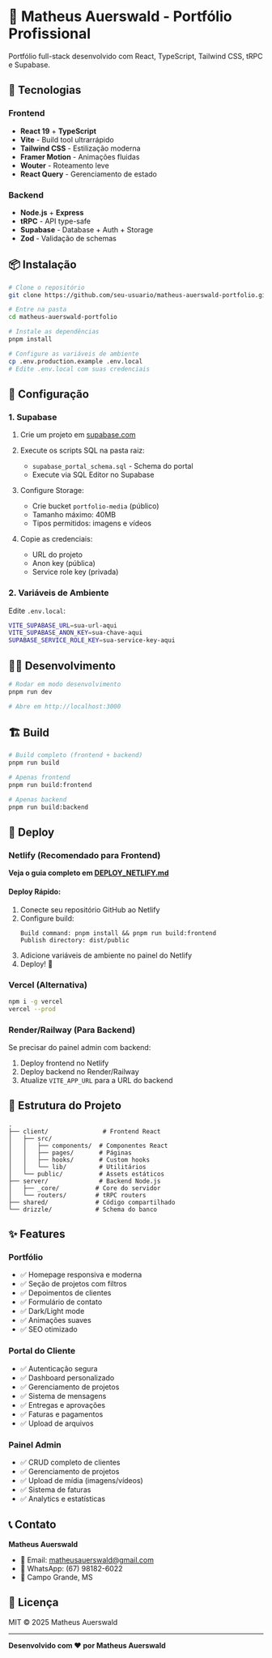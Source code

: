 # 💼 Matheus Auerswald - Portfólio Profissional

Portfólio full-stack desenvolvido com React, TypeScript, Tailwind CSS, tRPC e Supabase.

## 🚀 Tecnologias

### Frontend

- **React 19** + **TypeScript**
- **Vite** - Build tool ultrarrápido
- **Tailwind CSS** - Estilização moderna
- **Framer Motion** - Animações fluidas
- **Wouter** - Roteamento leve
- **React Query** - Gerenciamento de estado

### Backend

- **Node.js** + **Express**
- **tRPC** - API type-safe
- **Supabase** - Database + Auth + Storage
- **Zod** - Validação de schemas

## 📦 Instalação

```bash
# Clone o repositório
git clone https://github.com/seu-usuario/matheus-auerswald-portfolio.git

# Entre na pasta
cd matheus-auerswald-portfolio

# Instale as dependências
pnpm install

# Configure as variáveis de ambiente
cp .env.production.example .env.local
# Edite .env.local com suas credenciais
```

## 🔧 Configuração

### 1. Supabase

1. Crie um projeto em [supabase.com](https://supabase.com)
2. Execute os scripts SQL na pasta raiz:
   - `supabase_portal_schema.sql` - Schema do portal
   - Execute via SQL Editor no Supabase

3. Configure Storage:
   - Crie bucket `portfolio-media` (público)
   - Tamanho máximo: 40MB
   - Tipos permitidos: imagens e vídeos

4. Copie as credenciais:
   - URL do projeto
   - Anon key (pública)
   - Service role key (privada)

### 2. Variáveis de Ambiente

Edite `.env.local`:

```bash
VITE_SUPABASE_URL=sua-url-aqui
VITE_SUPABASE_ANON_KEY=sua-chave-aqui
SUPABASE_SERVICE_ROLE_KEY=sua-service-key-aqui
```

## 🏃‍♂️ Desenvolvimento

```bash
# Rodar em modo desenvolvimento
pnpm run dev

# Abre em http://localhost:3000
```

## 🏗️ Build

```bash
# Build completo (frontend + backend)
pnpm run build

# Apenas frontend
pnpm run build:frontend

# Apenas backend
pnpm run build:backend
```

## 🚀 Deploy

### Netlify (Recomendado para Frontend)

**Veja o guia completo em [DEPLOY_NETLIFY.md](./DEPLOY_NETLIFY.md)**

#### Deploy Rápido:

1. Conecte seu repositório GitHub ao Netlify
2. Configure build:
   ```
   Build command: pnpm install && pnpm run build:frontend
   Publish directory: dist/public
   ```
3. Adicione variáveis de ambiente no painel do Netlify
4. Deploy! 🎉

### Vercel (Alternativa)

```bash
npm i -g vercel
vercel --prod
```

### Render/Railway (Para Backend)

Se precisar do painel admin com backend:

1. Deploy frontend no Netlify
2. Deploy backend no Render/Railway
3. Atualize `VITE_APP_URL` para a URL do backend

## 📁 Estrutura do Projeto

```
.
├── client/               # Frontend React
│   ├── src/
│   │   ├── components/  # Componentes React
│   │   ├── pages/       # Páginas
│   │   ├── hooks/       # Custom hooks
│   │   └── lib/         # Utilitários
│   └── public/          # Assets estáticos
├── server/              # Backend Node.js
│   ├── _core/          # Core do servidor
│   └── routers/        # tRPC routers
├── shared/             # Código compartilhado
└── drizzle/            # Schema do banco
```

## ✨ Features

### Portfólio

- ✅ Homepage responsiva e moderna
- ✅ Seção de projetos com filtros
- ✅ Depoimentos de clientes
- ✅ Formulário de contato
- ✅ Dark/Light mode
- ✅ Animações suaves
- ✅ SEO otimizado

### Portal do Cliente

- ✅ Autenticação segura
- ✅ Dashboard personalizado
- ✅ Gerenciamento de projetos
- ✅ Sistema de mensagens
- ✅ Entregas e aprovações
- ✅ Faturas e pagamentos
- ✅ Upload de arquivos

### Painel Admin

- ✅ CRUD completo de clientes
- ✅ Gerenciamento de projetos
- ✅ Upload de mídia (imagens/vídeos)
- ✅ Sistema de faturas
- ✅ Analytics e estatísticas

## 📞 Contato

**Matheus Auerswald**

- 📧 Email: matheusauerswald@gmail.com
- 📱 WhatsApp: (67) 98182-6022
- 📍 Campo Grande, MS

## 📄 Licença

MIT © 2025 Matheus Auerswald

---

**Desenvolvido com ❤️ por Matheus Auerswald**

